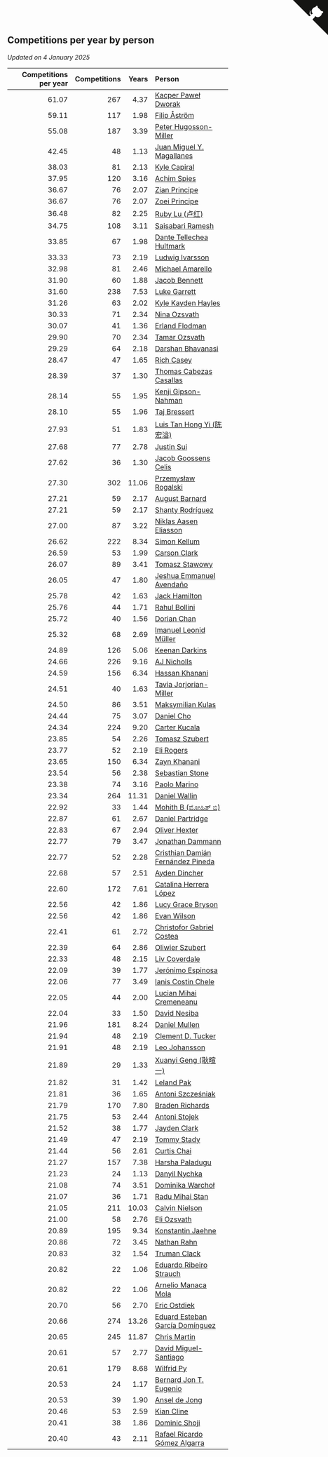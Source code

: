 ## Competitions per year by person

*Updated on  4 January 2025*

| Competitions per year | Competitions | Years | Person |
| ---: | ---: | ---: | :--- |
| 61.07 | 267 | 4.37 | [Kacper Paweł Dworak](https://www.worldcubeassociation.org/persons/2020DWOR01) |
| 59.11 | 117 | 1.98 | [Filip Åström](https://www.worldcubeassociation.org/persons/2023ASTR01) |
| 55.08 | 187 | 3.39 | [Peter Hugosson-Miller](https://www.worldcubeassociation.org/persons/2021HUGO01) |
| 42.45 | 48 | 1.13 | [Juan Miguel Y. Magallanes](https://www.worldcubeassociation.org/persons/2023MAGA09) |
| 38.03 | 81 | 2.13 | [Kyle Capiral](https://www.worldcubeassociation.org/persons/2022CAPI02) |
| 37.95 | 120 | 3.16 | [Achim Spies](https://www.worldcubeassociation.org/persons/2021SPIE01) |
| 36.67 | 76 | 2.07 | [Zian Principe](https://www.worldcubeassociation.org/persons/2022PRIN08) |
| 36.67 | 76 | 2.07 | [Zoei Principe](https://www.worldcubeassociation.org/persons/2022PRIN09) |
| 36.48 | 82 | 2.25 | [Ruby Lu (卢红)](https://www.worldcubeassociation.org/persons/2022LURU01) |
| 34.75 | 108 | 3.11 | [Saisabari Ramesh](https://www.worldcubeassociation.org/persons/2021RAME01) |
| 33.85 | 67 | 1.98 | [Dante Tellechea Hultmark](https://www.worldcubeassociation.org/persons/2023HULT01) |
| 33.33 | 73 | 2.19 | [Ludwig Ivarsson](https://www.worldcubeassociation.org/persons/2022IVAR01) |
| 32.98 | 81 | 2.46 | [Michael Amarello](https://www.worldcubeassociation.org/persons/2022AMAR09) |
| 31.90 | 60 | 1.88 | [Jacob Bennett](https://www.worldcubeassociation.org/persons/2023BENN04) |
| 31.60 | 238 | 7.53 | [Luke Garrett](https://www.worldcubeassociation.org/persons/2017GARR05) |
| 31.26 | 63 | 2.02 | [Kyle Kayden Hayles](https://www.worldcubeassociation.org/persons/2022HAYL02) |
| 30.33 | 71 | 2.34 | [Nina Ozsvath](https://www.worldcubeassociation.org/persons/2022OZSV03) |
| 30.07 | 41 | 1.36 | [Erland Flodman](https://www.worldcubeassociation.org/persons/2023FLOD01) |
| 29.90 | 70 | 2.34 | [Tamar Ozsvath](https://www.worldcubeassociation.org/persons/2022OZSV04) |
| 29.29 | 64 | 2.18 | [Darshan Bhavanasi](https://www.worldcubeassociation.org/persons/2022BHAV01) |
| 28.47 | 47 | 1.65 | [Rich Casey](https://www.worldcubeassociation.org/persons/2023CASE06) |
| 28.39 | 37 | 1.30 | [Thomas Cabezas Casallas](https://www.worldcubeassociation.org/persons/2023CASA08) |
| 28.14 | 55 | 1.95 | [Kenji Gipson-Nahman](https://www.worldcubeassociation.org/persons/2023GIPS01) |
| 28.10 | 55 | 1.96 | [Taj Bressert](https://www.worldcubeassociation.org/persons/2023BRES01) |
| 27.93 | 51 | 1.83 | [Luis Tan Hong Yi (陈宏溢)](https://www.worldcubeassociation.org/persons/2023YILU01) |
| 27.68 | 77 | 2.78 | [Justin Sui](https://www.worldcubeassociation.org/persons/2022SUIJ01) |
| 27.62 | 36 | 1.30 | [Jacob Goossens Celis](https://www.worldcubeassociation.org/persons/2023CELI06) |
| 27.30 | 302 | 11.06 | [Przemysław Rogalski](https://www.worldcubeassociation.org/persons/2013ROGA02) |
| 27.21 | 59 | 2.17 | [August Barnard](https://www.worldcubeassociation.org/persons/2022BARN21) |
| 27.21 | 59 | 2.17 | [Shanty Rodríguez](https://www.worldcubeassociation.org/persons/2022CUBI01) |
| 27.00 | 87 | 3.22 | [Niklas Aasen Eliasson](https://www.worldcubeassociation.org/persons/2021ELIA01) |
| 26.62 | 222 | 8.34 | [Simon Kellum](https://www.worldcubeassociation.org/persons/2016KELL12) |
| 26.59 | 53 | 1.99 | [Carson Clark](https://www.worldcubeassociation.org/persons/2023CLAR02) |
| 26.07 | 89 | 3.41 | [Tomasz Stawowy](https://www.worldcubeassociation.org/persons/2021STAW01) |
| 26.05 | 47 | 1.80 | [Jeshua Emmanuel Avendaño](https://www.worldcubeassociation.org/persons/2023AVEN01) |
| 25.78 | 42 | 1.63 | [Jack Hamilton](https://www.worldcubeassociation.org/persons/2023HAMI08) |
| 25.76 | 44 | 1.71 | [Rahul Bollini](https://www.worldcubeassociation.org/persons/2023BOLL01) |
| 25.72 | 40 | 1.56 | [Dorian Chan](https://www.worldcubeassociation.org/persons/2023DORI01) |
| 25.32 | 68 | 2.69 | [Imanuel Leonid Müller](https://www.worldcubeassociation.org/persons/2022MULL02) |
| 24.89 | 126 | 5.06 | [Keenan Darkins](https://www.worldcubeassociation.org/persons/2019DARK02) |
| 24.66 | 226 | 9.16 | [AJ Nicholls](https://www.worldcubeassociation.org/persons/2015NICH04) |
| 24.59 | 156 | 6.34 | [Hassan Khanani](https://www.worldcubeassociation.org/persons/2018KHAN26) |
| 24.51 | 40 | 1.63 | [Tavia Jorjorian-Miller](https://www.worldcubeassociation.org/persons/2023JORJ01) |
| 24.50 | 86 | 3.51 | [Maksymilian Kulas](https://www.worldcubeassociation.org/persons/2021KULA02) |
| 24.44 | 75 | 3.07 | [Daniel Cho](https://www.worldcubeassociation.org/persons/2021CHOD01) |
| 24.34 | 224 | 9.20 | [Carter Kucala](https://www.worldcubeassociation.org/persons/2015KUCA01) |
| 23.85 | 54 | 2.26 | [Tomasz Szubert](https://www.worldcubeassociation.org/persons/2022SZUB02) |
| 23.77 | 52 | 2.19 | [Eli Rogers](https://www.worldcubeassociation.org/persons/2022ROGE05) |
| 23.65 | 150 | 6.34 | [Zayn Khanani](https://www.worldcubeassociation.org/persons/2018KHAN28) |
| 23.54 | 56 | 2.38 | [Sebastian Stone](https://www.worldcubeassociation.org/persons/2022STON09) |
| 23.38 | 74 | 3.16 | [Paolo Marino](https://www.worldcubeassociation.org/persons/2021MARI04) |
| 23.34 | 264 | 11.31 | [Daniel Wallin](https://www.worldcubeassociation.org/persons/2013WALL03) |
| 22.92 | 33 | 1.44 | [Mohith B (ಮೋಹಿತ್ ಬಿ)](https://www.worldcubeassociation.org/persons/2023BMOH01) |
| 22.87 | 61 | 2.67 | [Daniel Partridge](https://www.worldcubeassociation.org/persons/2022PART02) |
| 22.83 | 67 | 2.94 | [Oliver Hexter](https://www.worldcubeassociation.org/persons/2022HEXT01) |
| 22.77 | 79 | 3.47 | [Jonathan Dammann](https://www.worldcubeassociation.org/persons/2021DAMM01) |
| 22.77 | 52 | 2.28 | [Cristhian Damián Fernández Pineda](https://www.worldcubeassociation.org/persons/2022PINE05) |
| 22.68 | 57 | 2.51 | [Ayden Dincher](https://www.worldcubeassociation.org/persons/2022DINC01) |
| 22.60 | 172 | 7.61 | [Catalina Herrera López](https://www.worldcubeassociation.org/persons/2017LOPE31) |
| 22.56 | 42 | 1.86 | [Lucy Grace Bryson](https://www.worldcubeassociation.org/persons/2023BRYS01) |
| 22.56 | 42 | 1.86 | [Evan Wilson](https://www.worldcubeassociation.org/persons/2023WILS11) |
| 22.41 | 61 | 2.72 | [Christofor Gabriel Costea](https://www.worldcubeassociation.org/persons/2022COST03) |
| 22.39 | 64 | 2.86 | [Oliwier Szubert](https://www.worldcubeassociation.org/persons/2022SZUB01) |
| 22.33 | 48 | 2.15 | [Liv Coverdale](https://www.worldcubeassociation.org/persons/2022COVE02) |
| 22.09 | 39 | 1.77 | [Jerónimo Espinosa](https://www.worldcubeassociation.org/persons/2023ESPI07) |
| 22.06 | 77 | 3.49 | [Ianis Costin Chele](https://www.worldcubeassociation.org/persons/2021CHEL01) |
| 22.05 | 44 | 2.00 | [Lucian Mihai Cremeneanu](https://www.worldcubeassociation.org/persons/2023CREM01) |
| 22.04 | 33 | 1.50 | [David Nesiba](https://www.worldcubeassociation.org/persons/2023NESI01) |
| 21.96 | 181 | 8.24 | [Daniel Mullen](https://www.worldcubeassociation.org/persons/2016MULL04) |
| 21.94 | 48 | 2.19 | [Clement D. Tucker](https://www.worldcubeassociation.org/persons/2022TUCK09) |
| 21.91 | 48 | 2.19 | [Leo Johansson](https://www.worldcubeassociation.org/persons/2022JOHA08) |
| 21.89 | 29 | 1.33 | [Xuanyi Geng (耿暄一)](https://www.worldcubeassociation.org/persons/2023GENG02) |
| 21.82 | 31 | 1.42 | [Leland Pak](https://www.worldcubeassociation.org/persons/2023PAKL02) |
| 21.81 | 36 | 1.65 | [Antoni Szcześniak](https://www.worldcubeassociation.org/persons/2023SZCZ04) |
| 21.79 | 170 | 7.80 | [Braden Richards](https://www.worldcubeassociation.org/persons/2017RICH02) |
| 21.75 | 53 | 2.44 | [Antoni Stojek](https://www.worldcubeassociation.org/persons/2022STOJ03) |
| 21.52 | 38 | 1.77 | [Jayden Clark](https://www.worldcubeassociation.org/persons/2023CLAR13) |
| 21.49 | 47 | 2.19 | [Tommy Stady](https://www.worldcubeassociation.org/persons/2022STAD01) |
| 21.44 | 56 | 2.61 | [Curtis Chai](https://www.worldcubeassociation.org/persons/2022CHAI02) |
| 21.27 | 157 | 7.38 | [Harsha Paladugu](https://www.worldcubeassociation.org/persons/2017PALA08) |
| 21.23 | 24 | 1.13 | [Danyil Nychka](https://www.worldcubeassociation.org/persons/2023NYCH01) |
| 21.08 | 74 | 3.51 | [Dominika Warchoł](https://www.worldcubeassociation.org/persons/2021WARC01) |
| 21.07 | 36 | 1.71 | [Radu Mihai Stan](https://www.worldcubeassociation.org/persons/2023STAN09) |
| 21.05 | 211 | 10.03 | [Calvin Nielson](https://www.worldcubeassociation.org/persons/2014NIEL03) |
| 21.00 | 58 | 2.76 | [Eli Ozsvath](https://www.worldcubeassociation.org/persons/2022OZSV01) |
| 20.89 | 195 | 9.34 | [Konstantin Jaehne](https://www.worldcubeassociation.org/persons/2015JAEH01) |
| 20.86 | 72 | 3.45 | [Nathan Rahn](https://www.worldcubeassociation.org/persons/2021RAHN01) |
| 20.83 | 32 | 1.54 | [Truman Clack](https://www.worldcubeassociation.org/persons/2023CLAC02) |
| 20.82 | 22 | 1.06 | [Eduardo Ribeiro Strauch](https://www.worldcubeassociation.org/persons/2023STRA33) |
| 20.82 | 22 | 1.06 | [Arnelio Manaca Mola](https://www.worldcubeassociation.org/persons/2023MOLA06) |
| 20.70 | 56 | 2.70 | [Eric Ostdiek](https://www.worldcubeassociation.org/persons/2022OSTD01) |
| 20.66 | 274 | 13.26 | [Eduard Esteban García Domínguez](https://www.worldcubeassociation.org/persons/2011EDUA01) |
| 20.65 | 245 | 11.87 | [Chris Martin](https://www.worldcubeassociation.org/persons/2013MART03) |
| 20.61 | 57 | 2.77 | [David Miguel-Santiago](https://www.worldcubeassociation.org/persons/2022MIGU02) |
| 20.61 | 179 | 8.68 | [Wilfrid Py](https://www.worldcubeassociation.org/persons/2016PYWI01) |
| 20.53 | 24 | 1.17 | [Bernard Jon T. Eugenio](https://www.worldcubeassociation.org/persons/2023EUGE02) |
| 20.53 | 39 | 1.90 | [Ansel de Jong](https://www.worldcubeassociation.org/persons/2023JONG01) |
| 20.46 | 53 | 2.59 | [Kian Cline](https://www.worldcubeassociation.org/persons/2022CLIN01) |
| 20.41 | 38 | 1.86 | [Dominic Shoji](https://www.worldcubeassociation.org/persons/2023SHOJ01) |
| 20.40 | 43 | 2.11 | [Rafael Ricardo Gómez Algarra](https://www.worldcubeassociation.org/persons/2022ALGA01) |


<a href="https://github.com/jonatanklosko/wca_statistics" class="github-corner" aria-label="View source on Github"><svg width="80" height="80" viewBox="0 0 250 250" style="fill:#151513; color:#fff; position: absolute; top: 0; border: 0; right: 0;" aria-hidden="true"><path d="M0,0 L115,115 L130,115 L142,142 L250,250 L250,0 Z"></path><path d="M128.3,109.0 C113.8,99.7 119.0,89.6 119.0,89.6 C122.0,82.7 120.5,78.6 120.5,78.6 C119.2,72.0 123.4,76.3 123.4,76.3 C127.3,80.9 125.5,87.3 125.5,87.3 C122.9,97.6 130.6,101.9 134.4,103.2" fill="currentColor" style="transform-origin: 130px 106px;" class="octo-arm"></path><path d="M115.0,115.0 C114.9,115.1 118.7,116.5 119.8,115.4 L133.7,101.6 C136.9,99.2 139.9,98.4 142.2,98.6 C133.8,88.0 127.5,74.4 143.8,58.0 C148.5,53.4 154.0,51.2 159.7,51.0 C160.3,49.4 163.2,43.6 171.4,40.1 C171.4,40.1 176.1,42.5 178.8,56.2 C183.1,58.6 187.2,61.8 190.9,65.4 C194.5,69.0 197.7,73.2 200.1,77.6 C213.8,80.2 216.3,84.9 216.3,84.9 C212.7,93.1 206.9,96.0 205.4,96.6 C205.1,102.4 203.0,107.8 198.3,112.5 C181.9,128.9 168.3,122.5 157.7,114.1 C157.9,116.9 156.7,120.9 152.7,124.9 L141.0,136.5 C139.8,137.7 141.6,141.9 141.8,141.8 Z" fill="currentColor" class="octo-body"></path></svg></a><style>.github-corner:hover .octo-arm{animation:octocat-wave 560ms ease-in-out}@keyframes octocat-wave{0%,100%{transform:rotate(0)}20%,60%{transform:rotate(-25deg)}40%,80%{transform:rotate(10deg)}}@media (max-width:500px){.github-corner:hover .octo-arm{animation:none}.github-corner .octo-arm{animation:octocat-wave 560ms ease-in-out}}</style>

